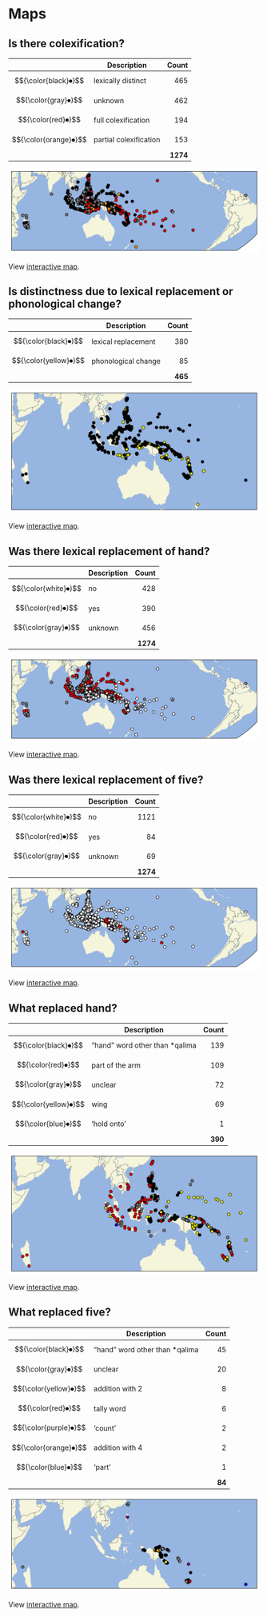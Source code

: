 # Maps

## Is there colexification?

&nbsp; | Description | Count
--- | --- | ---:
$${\color{black}⏺}$$ | lexically distinct | 465
$${\color{gray}⏺}$$ | unknown | 462
$${\color{red}⏺}$$ | full colexification | 194
$${\color{orange}⏺}$$ | partial colexification | 153
&nbsp; | &nbsp; | **1274**

![colex](colex.svg)

View [interactive map](https://cldf-datasets.github.io/barlowhandandfive/maps/colex.html).

## Is distinctness due to lexical replacement or phonological change?

&nbsp; | Description | Count
--- | --- | ---:
$${\color{black}⏺}$$ | lexical replacement | 380
$${\color{yellow}⏺}$$ | phonological change | 85
&nbsp; | &nbsp; | **465**

![dist](dist.svg)

View [interactive map](https://cldf-datasets.github.io/barlowhandandfive/maps/dist.html).

## Was there lexical replacement of hand?

&nbsp; | Description | Count
--- | --- | ---:
$${\color{white}⏺}$$ | no | 428
$${\color{red}⏺}$$ | yes | 390
$${\color{gray}⏺}$$ | unknown | 456
&nbsp; | &nbsp; | **1274**

![repl_hand](repl_hand.svg)

View [interactive map](https://cldf-datasets.github.io/barlowhandandfive/maps/repl_hand.html).

## Was there lexical replacement of five?

&nbsp; | Description | Count
--- | --- | ---:
$${\color{white}⏺}$$ | no | 1121
$${\color{red}⏺}$$ | yes | 84
$${\color{gray}⏺}$$ | unknown | 69
&nbsp; | &nbsp; | **1274**

![repl_five](repl_five.svg)

View [interactive map](https://cldf-datasets.github.io/barlowhandandfive/maps/repl_five.html).

## What replaced hand?

&nbsp; | Description | Count
--- | --- | ---:
$${\color{black}⏺}$$ | “hand” word other than *qalima | 139
$${\color{red}⏺}$$ | part of the arm | 109
$${\color{gray}⏺}$$ | unclear | 72
$${\color{yellow}⏺}$$ | wing | 69
$${\color{blue}⏺}$$ | ‘hold onto’ | 1
&nbsp; | &nbsp; | **390**

![hand_replacement](hand_replacement.svg)

View [interactive map](https://cldf-datasets.github.io/barlowhandandfive/maps/hand_replacement.html).

## What replaced five?

&nbsp; | Description | Count
--- | --- | ---:
$${\color{black}⏺}$$ | “hand” word other than *qalima | 45
$${\color{gray}⏺}$$ | unclear | 20
$${\color{yellow}⏺}$$ | addition with 2 | 8
$${\color{red}⏺}$$ | tally word | 6
$${\color{purple}⏺}$$ | ‘count’ | 2
$${\color{orange}⏺}$$ | addition with 4 | 2
$${\color{blue}⏺}$$ | ‘part’ | 1
&nbsp; | &nbsp; | **84**

![five_replacement](five_replacement.svg)

View [interactive map](https://cldf-datasets.github.io/barlowhandandfive/maps/five_replacement.html).
